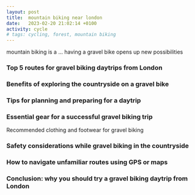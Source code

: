 ```yaml
---
layout: post
title:  mountain biking near london
date:   2023-02-20 21:02:14 +0100
activity: cycle
# tags: cycling, forest, mountain biking
---
```



mountain biking is a ...
having a gravel bike opens up new possibilities
        
### Top 5 routes for gravel biking daytrips from London
        

### Benefits of exploring the countryside on a gravel bike
        

### Tips for planning and preparing for a daytrip
        
    
### Essential gear for a successful gravel biking trip
Recommended clothing and footwear for gravel biking
                
### Safety considerations while gravel biking in the countryside
        
                
### How to navigate unfamiliar routes using GPS or maps</h4>
        
        
### Conclusion: why you should try a gravel biking daytrip from London
        
